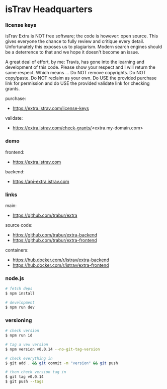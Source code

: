 isTrav Headquarters
========
### license keys
isTrav Extra is NOT free software; the code is however: open source. This gives everyone the chance to fully review and critique every detail. Unfortunately this exposes us to plagiarism. Modern search engines should be a deterrence to that and we hope it doesn't become an issue.

A great deal of effort, by me: Travis, has gone into the learning and development of this code. Please show your respect and I will return the same respect. Which means ... Do NOT remove copyrights. Do NOT copy/paste. Do NOT reclaim as your own. Do USE the provided purchase link for permission and do USE the provided validate link for checking grants.

purchase:
- https://extra.istrav.com/license-keys

validate:
- https://extra.istrav.com/check-grants/<extra.my-domain.com>

### demo
frontend:
- https://extra.istrav.com

backend:
- https://api-extra.istrav.com

### links
main:
- https://github.com/trabur/extra

source code:
- https://github.com/trabur/extra-backend
- https://github.com/trabur/extra-frontend

containers:
- https://hub.docker.com/r/istrav/extra-backend
- https://hub.docker.com/r/istrav/extra-frontend

### node.js
```bash
# fetch deps
$ npm install

# development
$ npm run dev
```

### versioning
```bash
# check version
$ npm run id

# tag a vew version
$ npm version v0.0.14 --no-git-tag-version

# check everything in
$ git add . && git commit -m "version" && git push

# then check version tag in
$ git tag v0.0.14
$ git push --tags
```